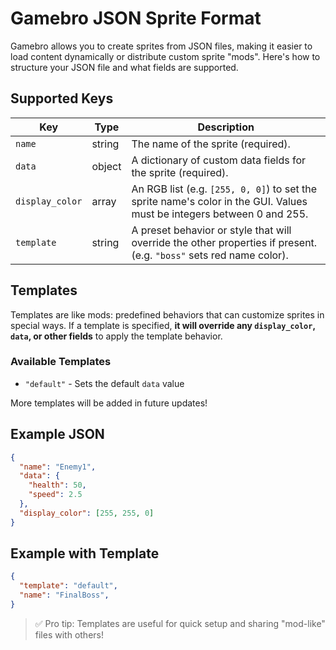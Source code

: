 
# Gamebro JSON Sprite Format

Gamebro allows you to create sprites from JSON files, making it easier to load content dynamically or distribute custom sprite "mods". Here's how to structure your JSON file and what fields are supported.

## Supported Keys

| Key            | Type    | Description |
|----------------|---------|-------------|
| `name`         | string  | The name of the sprite (required). |
| `data`         | object  | A dictionary of custom data fields for the sprite (required). |
| `display_color`| array   | An RGB list (e.g. `[255, 0, 0]`) to set the sprite name's color in the GUI. Values must be integers between 0 and 255. |
| `template`     | string  | A preset behavior or style that will override the other properties if present. (e.g. `"boss"` sets red name color). |

## Templates

Templates are like mods: predefined behaviors that can customize sprites in special ways. If a template is specified, **it will override any `display_color`, `data`, or other fields** to apply the template behavior.

### Available Templates

- `"default"` - Sets the default `data` value

More templates will be added in future updates!

## Example JSON

```json
{
  "name": "Enemy1",
  "data": {
    "health": 50,
    "speed": 2.5
  },
  "display_color": [255, 255, 0]
}
```

## Example with Template

```json
{
  "template": "default",
  "name": "FinalBoss",
}
```

> ✅ Pro tip: Templates are useful for quick setup and sharing "mod-like" files with others!
